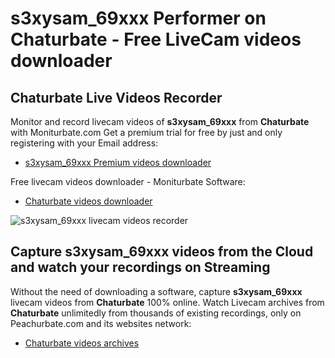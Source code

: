 # s3xysam_69xxx Performer on Chaturbate - Free LiveCam videos downloader

## Chaturbate Live Videos Recorder

Monitor and record livecam videos of **s3xysam_69xxx** from **Chaturbate** with Moniturbate.com
Get a premium trial for free by just and only registering with your Email address:
* [s3xysam_69xxx Premium videos downloader](https://moniturbate.com/request-demo-licence-key.html)

Free livecam videos downloader - Moniturbate Software:
* [Chaturbate videos downloader](https://moniturbate.com/moniturbate-download-software.html)

![s3xysam_69xxx livecam videos recorder](https://peachurnet.com/templates/moniturbate-software.png)


## Capture s3xysam_69xxx videos from the Cloud and watch your recordings on Streaming

Without the need of downloading a software, capture **s3xysam_69xxx** livecam videos from **Chaturbate** 100% online.
Watch Livecam archives from **Chaturbate** unlimitedly from thousands of existing recordings, only on Peachurbate.com and its websites network:
* [Chaturbate videos archives](https://peachurnet.com/)